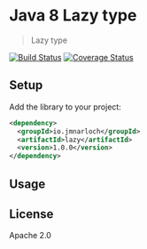 # Java 8 Lazy type

> Lazy type

[![Build Status](https://travis-ci.org/jmnarloch/lazy.svg?branch=master)](https://travis-ci.org/jmnarloch/lazy)
[![Coverage Status](https://coveralls.io/repos/jmnarloch/lazy/badge.svg?branch=master&service=github)](https://coveralls.io/github/jmnarloch/lazy?branch=master)

## Setup

Add the library to your project:

```xml
<dependency>
  <groupId>io.jmnarloch</groupId>
  <artifactId>lazy</artifactId>
  <version>1.0.0</version>
</dependency>
```
 
## Usage

## License

Apache 2.0
